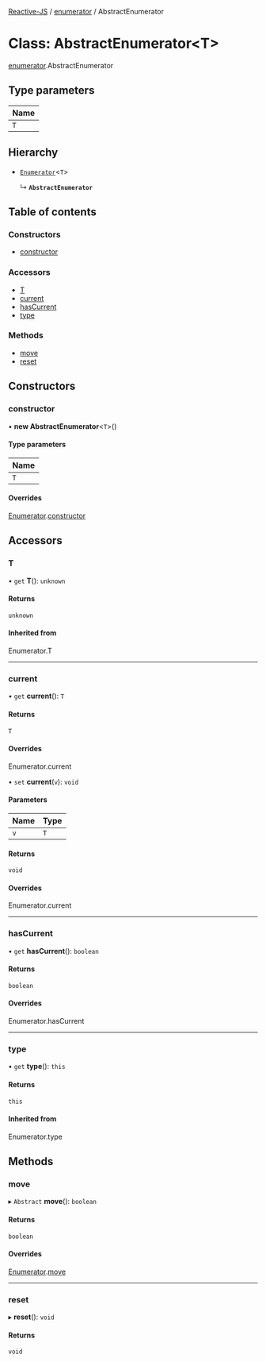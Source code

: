 [Reactive-JS](../README.md) / [enumerator](../modules/enumerator.md) / AbstractEnumerator

# Class: AbstractEnumerator<T\>

[enumerator](../modules/enumerator.md).AbstractEnumerator

## Type parameters

| Name |
| :------ |
| `T` |

## Hierarchy

- [`Enumerator`](enumerator.Enumerator.md)<`T`\>

  ↳ **`AbstractEnumerator`**

## Table of contents

### Constructors

- [constructor](enumerator.AbstractEnumerator.md#constructor)

### Accessors

- [T](enumerator.AbstractEnumerator.md#t)
- [current](enumerator.AbstractEnumerator.md#current)
- [hasCurrent](enumerator.AbstractEnumerator.md#hascurrent)
- [type](enumerator.AbstractEnumerator.md#type)

### Methods

- [move](enumerator.AbstractEnumerator.md#move)
- [reset](enumerator.AbstractEnumerator.md#reset)

## Constructors

### constructor

• **new AbstractEnumerator**<`T`\>()

#### Type parameters

| Name |
| :------ |
| `T` |

#### Overrides

[Enumerator](enumerator.Enumerator.md).[constructor](enumerator.Enumerator.md#constructor)

## Accessors

### T

• `get` **T**(): `unknown`

#### Returns

`unknown`

#### Inherited from

Enumerator.T

___

### current

• `get` **current**(): `T`

#### Returns

`T`

#### Overrides

Enumerator.current

• `set` **current**(`v`): `void`

#### Parameters

| Name | Type |
| :------ | :------ |
| `v` | `T` |

#### Returns

`void`

#### Overrides

Enumerator.current

___

### hasCurrent

• `get` **hasCurrent**(): `boolean`

#### Returns

`boolean`

#### Overrides

Enumerator.hasCurrent

___

### type

• `get` **type**(): `this`

#### Returns

`this`

#### Inherited from

Enumerator.type

## Methods

### move

▸ `Abstract` **move**(): `boolean`

#### Returns

`boolean`

#### Overrides

[Enumerator](enumerator.Enumerator.md).[move](enumerator.Enumerator.md#move)

___

### reset

▸ **reset**(): `void`

#### Returns

`void`

